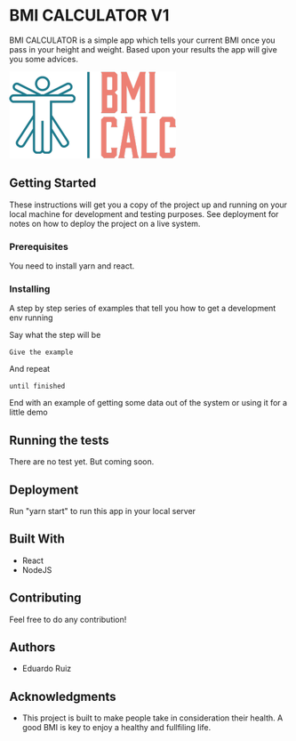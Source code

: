 # BMI CALCULATOR V1

BMI CALCULATOR is a simple app which tells your current BMI once you pass in your height and weight. Based upon your results
the app will give you some advices.

![alt logo image](https://github.com/eduru/bmi_calc_v1/blob/master/src/logo.png)

## Getting Started

These instructions will get you a copy of the project up and running on your local machine for development and testing purposes. See deployment for notes on how to deploy the project on a live system.

### Prerequisites

You need to install yarn and react.


### Installing

A step by step series of examples that tell you how to get a development env running

Say what the step will be

```
Give the example
```

And repeat

```
until finished
```

End with an example of getting some data out of the system or using it for a little demo

## Running the tests

There are no test yet. But coming soon.

## Deployment

Run "yarn start" to run this app in your local server

## Built With

* React
* NodeJS

## Contributing

Feel free to do any contribution!


## Authors

* Eduardo Ruiz


## Acknowledgments

* This project is built to make people take in consideration their health. A good BMI is key to enjoy a healthy and
fullfiling life.
